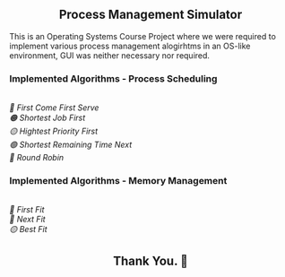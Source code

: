 <h2 align='center' > Process Management Simulator </h2>
<p> This is an Operating Systems Course Project where we were required to implement various process management alogirhtms in an OS-like environment, 
GUI was neither necessary nor required.  </p>
<h3 > Implemented Algorithms - Process Scheduling </h3>
<p> 
<i>
<br>🔴 First Come First Serve
<br>🟠 Shortest Job First
<br>🟡 Hightest Priority First
<br>🟢 Shortest Remaining Time Next
<br>🔵 Round Robin
</i>
</p>
<h3 > Implemented Algorithms - Memory Management </h3>
<p> 
<i>
<br>🔴 First Fit
<br>🔵 Next Fit
<br>🟡 Best Fit
</i>
</p>
<h2 align='center'> Thank You. 💖 </h2>
